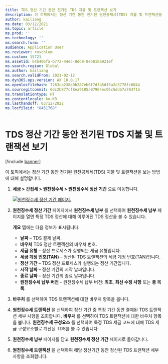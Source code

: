 ```yaml
---
title: TDS 정산 기간 동안 전기된 TDS 지불 및 트랜잭션 보기
description: 이 토픽에서는 정산 기간 동안 전기된 원천공제세(TDS) 지불 및 트랜잭션을 보는 방법에 대해 설명합니다.
author: kailiang
ms.date: 03/12/2021
ms.topic: article
ms.prod: ''
ms.technology: ''
ms.search.form: ''
audience: Application User
ms.reviewer: roschlom
ms.custom: 15721
ms.assetid: b4b406fa-b772-44ec-8dd8-8eb818a921ef
ms.search.region: Global
ms.author: kailiang
ms.search.validFrom: 2021-02-12
ms.dyn365.ops.version: AX 10.0.17
ms.openlocfilehash: 7263ca238a9b287eb6f7dfa5d15a2c5778fc6844
ms.sourcegitcommit: 6dc2b877cf8ea9185a07964ec05c5ddb7a78471b
ms.translationtype: HT
ms.contentlocale: ko-KR
ms.lasthandoff: 03/12/2022
ms.locfileid: "8451768"
---
```

# <a name="view-posted-tds-payments-and-transactions-for-a-tds-settlement-period"></a>TDS 정산 기간 동안 전기된 TDS 지불 및 트랜잭션 보기

[!include [banner](../includes/banner.md)]

이 토픽에서는 정산 기간 동안 전기된 원천공제세(TDS) 지불 및 트랜잭션을 보는 방법에 대해 설명합니다.

1. **세금 \> 간접세 \> 원천징수세 \> 원천징수세 정산 기간** 으로 이동합니다.

    [![원천징수세 정산 기간 페이지.](./media/apac-ind-TDS-50.png)](./media/apac-ind-TDS-50.png)

2. **원천징수세 정산 기간** 페이지에서 **원천징수세 납부** 를 선택하여 **원천징수세 납부** 페이지를 열면 특정 TDS 정산에 대해 이루어진 TDS 정산을 볼 수 있습니다.

    **개요** 탭에는 다음 정보가 표시됩니다.

    - **날짜** – TDS 결제 날짜.
    - **바우처** TDS 정산 트랜잭션의 바우처 번호.
    - **세금 유형** – 정산 프로세스가 실행되는 세금 유형입니다.
    - **세금 계정 번호(TAN)** – 정산된 TDS 트랜잭션의 세금 계정 번호(TAN)입니다.
    - **정산 기간** – TDS 정산 프로세스가 실행되는 정산 기간입니다.
    - **시작 날짜** – 정산 기간의 시작 날짜입니다.
    - **종료 날짜** – 정산 기간의 종료 날짜입니다.
    - **원천징수세 납부 버전** – 원천징수세 납부 버전: **최초**, **최신 수정 사항** 또는 **총 목록**.

5. **바우처** 를 선택하여 TDS 트랜잭션에 대한 바우처 항목을 봅니다.
6. **원천징수세 트랜잭션** 을 선택하여 정산 기간 중 특정 기간 동안 결제된 TDS 트랜잭션 세부 사항을 조회합니다. **바우처** 를 선택하여 TDS 트랜잭션에 대한 바우처 항목을 봅니다. **원천징수세 구성요소** 를 선택하여 특정 TDS 세금 코드에 대해 TDS 세금 구성요소별로 계산된 TDS를 볼 수 있습니다.
7. **원천징수세 납부** 페이지를 닫고 **원천징수세 정산 기간** 페이지로 돌아갑니다.
8. **원천징수세 트랜잭션** 을 선택하여 해당 정산기간 동안 정산된 TDS 트랜잭션 세부 사항을 조회합니다.
